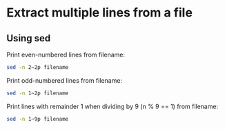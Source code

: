 # Extract multiple lines from a file

## Using sed

Print even-numbered lines from filename:

```bash
sed -n 2~2p filename
```

Print odd-numbered lines from filename:

```bash
sed -n 1~2p filename
```

Print lines with remainder 1 when dividing by 9 (n % 9 == 1) from filename:

```bash
sed -n 1~9p filename
```
